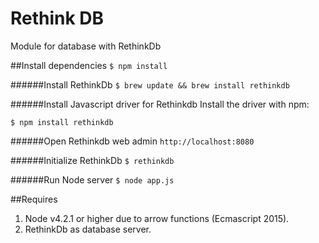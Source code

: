# Rethink DB
Module for database with RethinkDb

##Install dependencies
 `$ npm install`

######Install RethinkDb
`$ brew update && brew install rethinkdb` 

######Install Javascript driver for Rethinkdb
Install the driver with npm:

`$ npm install rethinkdb`

######Open Rethinkdb web admin
`http://localhost:8080`

######Initialize RethinkDb
`$ rethinkdb`

######Run Node server
`$ node app.js`

##Requires
1. Node v4.2.1 or higher due to arrow functions (Ecmascript 2015).
2. RethinkDb as database server.
